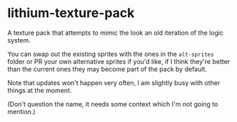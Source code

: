 # lithium-texture-pack
A texture pack that attempts to mimic the look an old iteration of the logic system.

You can swap out the existing sprites with the ones in the `alt-sprites` folder or PR your own alternative sprites if you'd like, if I think they're better than the current ones they may become part of the pack by default.

Note that updates won't happen very often, I am slightly busy with other things at the moment.

(Don't question the name, it needs some context which I'm not going to mention.)
